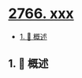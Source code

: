 # [2766. xxx](https://github.com/Tdahuyou/TNotes.leetcode/tree/main/notes/2766.%20xxx)

<!-- region:toc -->

- [1. 📝 概述](#1--概述)

<!-- endregion:toc -->

## 1. 📝 概述

